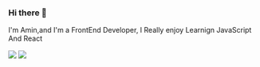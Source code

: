 ### Hi there 👋

I'm Amin,and I'm a FrontEnd Developer, I Really enjoy Learnign JavaScript And React

<img align="center" src="https://github-readme-stats.vercel.app/api?username=amin-da&show_icons=true&count_private=true&include_all_commits=true&theme=nightowl  " /></a>
<a padding='10px' href="https://github.com/amin-da">
<img align="center" src="https://github-readme-stats.vercel.app/api/top-langs/?username=amin-da-83&theme=nightowl" />

